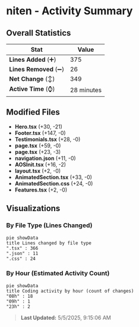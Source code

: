# niten - Activity Summary 

## Overall Statistics

| Stat                   | Value                                                             |
| ---------------------- | ----------------------------------------------------------------- |
| **Lines Added** (➕)   | 375                                          |
| **Lines Removed** (➖) | 26                                        |
| **Net Change** (↕)    | 349                |
| **Active Time** (⌚)   | 28 minutes |


## Modified Files
- **Hero.tsx** (+30, -21)
- **Footer.tsx** (+147, -0)
- **Testimonials.tsx** (+28, -0)
- **page.tsx** (+59, -0)
- **page.tsx** (+23, -3)
- **navigation.json** (+11, -0)
- **AOSInit.tsx** (+16, -2)
- **layout.tsx** (+2, -0)
- **AnimatedSection.tsx** (+33, -0)
- **AnimatedSection.css** (+24, -0)
- **Features.tsx** (+2, -0)

## Visualizations

### By File Type (Lines Changed)

```mermaid
pie showData
title Lines changed by file type
".tsx" : 366
".json" : 11
".css" : 24
```

### By Hour (Estimated Activity Count)

```mermaid
pie showData
title Coding activity by hour (count of changes)
"08h" : 18
"09h" : 1
"23h" : 2
```


> **Last Updated:** 5/5/2025, 9:15:06 AM
